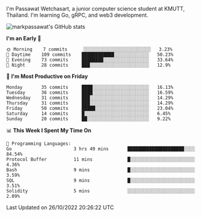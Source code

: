 
I'm Passawat Wetchasart, a junior computer science student at KMUTT, Thailand. I'm learning Go, gRPC, and web3 development.


![markpassawat's GitHub stats](https://github-readme-stats.vercel.app/api?username=markpassawat&show_icons=true&theme=radical)

<!--START_SECTION:waka-->
**I'm an Early 🐤** 

```text
🌞 Morning    7 commits      ░░░░░░░░░░░░░░░░░░░░░░░░░   3.23% 
🌆 Daytime    109 commits    ████████████░░░░░░░░░░░░░   50.23% 
🌃 Evening    73 commits     ████████░░░░░░░░░░░░░░░░░   33.64% 
🌙 Night      28 commits     ███░░░░░░░░░░░░░░░░░░░░░░   12.9%

```
📅 **I'm Most Productive on Friday** 

```text
Monday       35 commits     ████░░░░░░░░░░░░░░░░░░░░░   16.13% 
Tuesday      36 commits     ████░░░░░░░░░░░░░░░░░░░░░   16.59% 
Wednesday    31 commits     ███░░░░░░░░░░░░░░░░░░░░░░   14.29% 
Thursday     31 commits     ███░░░░░░░░░░░░░░░░░░░░░░   14.29% 
Friday       50 commits     █████░░░░░░░░░░░░░░░░░░░░   23.04% 
Saturday     14 commits     █░░░░░░░░░░░░░░░░░░░░░░░░   6.45% 
Sunday       20 commits     ██░░░░░░░░░░░░░░░░░░░░░░░   9.22%

```


📊 **This Week I Spent My Time On** 

```text
💬 Programming Languages: 
Go                       3 hrs 49 mins       █████████████████████░░░░   84.54% 
Protocol Buffer          11 mins             █░░░░░░░░░░░░░░░░░░░░░░░░   4.36% 
Bash                     9 mins              █░░░░░░░░░░░░░░░░░░░░░░░░   3.59% 
SQL                      9 mins              █░░░░░░░░░░░░░░░░░░░░░░░░   3.51% 
Solidity                 5 mins              ░░░░░░░░░░░░░░░░░░░░░░░░░   2.09%

```


 Last Updated on 26/10/2022 20:26:22 UTC
<!--END_SECTION:waka-->

<!--
**markpassawat/markpassawat** is a ✨ _special_ ✨ repository because its `README.md` (this file) appears on your GitHub profile.

Here are some ideas to get you started:

- 🔭 I’m currently working on ...
- 🌱 I’m currently learning ...
- 👯 I’m looking to collaborate on ...
- 🤔 I’m looking for help with ...
- 💬 Ask me about ...
- 📫 How to reach me: ...
- 😄 Pronouns: He/Him
- ⚡ Fun fact: ...
-->
